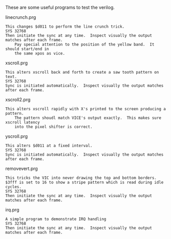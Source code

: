 These are some useful programs to test the verilog.

linecrunch.prg

	This changes $d011 to perform the line crunch trick.
	SYS 32768
	Then initiate the sync at any time.  Inspect visually the output matches after each frame.
        Pay special attention to the position of the yellow band.  It should start/end in
        the same xpos as vice.

xscroll.prg

	This alters xscroll back and forth to create a saw tooth pattern on text.
	SYS 32768
	Sync is initiated automatically.  Inspect visually the output matches after each frame.

xscroll2.prg

	This alters xscroll rapidly with X's printed to the screen producing a pattern.
        The pattern shoudl match VICE's output exactly.  This makes sure xscroll latency
        into the pixel shifter is correct.

yscroll.prg

	This alters $d011 at a fixed interval.
	SYS 32768
	Sync is initiated automatically.  Inspect visually the output matches after each frame.

removevert.prg

	This tricks the VIC into never drawing the top and bottom borders.
	$3fff is set to 16 to show a stripe pattern which is read during idle cycles.
	SYS 32768
	Then initiate the sync at any time.  Inspect visually the output matches after each frame.

irq.prg

	A simple program to demonstrate IRQ handling
	SYS 32768
	Then initiate the sync at any time.  Inspect visually the output matches after each frame.
